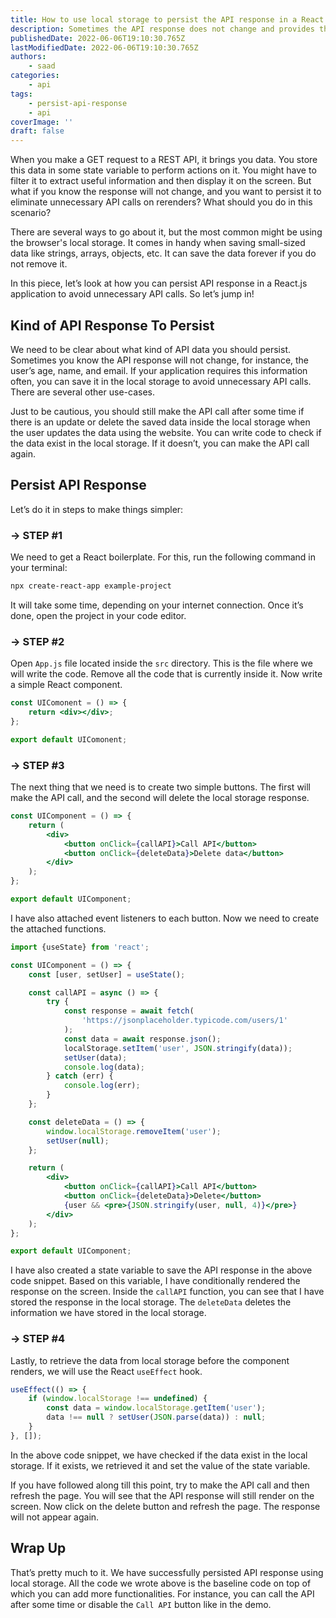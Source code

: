```yaml
---
title: How to use local storage to persist the API response in a React.js application?
description: Sometimes the API response does not change and provides the same data every time. So to avoid unnecessary re-renders, you can save the response. In this piece, we will learn how to use local storage to persist API response.
publishedDate: 2022-06-06T19:10:30.765Z
lastModifiedDate: 2022-06-06T19:10:30.765Z
authors:
    - saad
categories:
    - api
tags:
    - persist-api-response
    - api
coverImage: ''
draft: false
---
```


<Lead>

When you make a GET request to a REST API, it brings you data. You store this data in some state variable to perform actions on it. You might have to filter it to extract useful information and then display it on the screen. But what if you know the response will not change, and you want to persist it to eliminate unnecessary API calls on rerenders? What should you do in this scenario?

</Lead>

There are several ways to go about it, but the most common might be using the browser's local storage. It comes in handy when saving small-sized data like strings, arrays, objects, etc. It can save the data forever if you do not remove it.

In this piece, let’s look at how you can persist API response in a React.js application to avoid unnecessary API calls. So let’s jump in!

## Kind of API Response To Persist

We need to be clear about what kind of API data you should persist. Sometimes you know the API response will not change, for instance, the user’s age, name, and email. If your application requires this information often, you can save it in the local storage to avoid unnecessary API calls. There are several other use-cases.

Just to be cautious, you should still make the API call after some time if there is an update or delete the saved data inside the local storage when the user updates the data using the website. You can write code to check if the data exist in the local storage. If it doesn’t, you can make the API call again.

## Persist API Response

Let’s do it in steps to make things simpler:

### → STEP #1

We need to get a React boilerplate. For this, run the following command in your terminal:

```sh
npx create-react-app example-project
```

It will take some time, depending on your internet connection. Once it’s done, open the project in your code editor.

### → STEP #2

Open `App.js` file located inside the `src` directory. This is the file where we will write the code. Remove all the code that is currently inside it. Now write a simple React component.

```jsx
const UIComonent = () => {
	return <div></div>;
};

export default UIComonent;
```

### → STEP #3

The next thing that we need is to create two simple buttons. The first will make the API call, and the second will delete the local storage response.

```jsx
const UIComponent = () => {
	return (
		<div>
			<button onClick={callAPI}>Call API</button>
			<button onClick={deleteData}>Delete data</button>
		</div>
	);
};

export default UIComponent;
```

I have also attached event listeners to each button. Now we need to create the attached functions.

```jsx
import {useState} from 'react';

const UIComponent = () => {
	const [user, setUser] = useState();

	const callAPI = async () => {
		try {
			const response = await fetch(
				'https://jsonplaceholder.typicode.com/users/1'
			);
			const data = await response.json();
			localStorage.setItem('user', JSON.stringify(data));
			setUser(data);
			console.log(data);
		} catch (err) {
			console.log(err);
		}
	};

	const deleteData = () => {
		window.localStorage.removeItem('user');
		setUser(null);
	};

	return (
		<div>
			<button onClick={callAPI}>Call API</button>
			<button onClick={deleteData}>Delete</button>
			{user && <pre>{JSON.stringify(user, null, 4)}</pre>}
		</div>
	);
};

export default UIComponent;
```

I have also created a state variable to save the API response in the above code snippet. Based on this variable, I have conditionally rendered the response on the screen. Inside the `callAPI` function, you can see that I have stored the response in the local storage. The `deleteData` deletes the information we have stored in the local storage.

### → STEP #4

Lastly, to retrieve the data from local storage before the component renders, we will use the React `useEffect` hook.

```jsx
useEffect(() => {
	if (window.localStorage !== undefined) {
		const data = window.localStorage.getItem('user');
		data !== null ? setUser(JSON.parse(data)) : null;
	}
}, []);
```

In the above code snippet, we have checked if the data exist in the local storage. If it exists, we retrieved it and set the value of the state variable.

If you have followed along till this point, try to make the API call and then refresh the page. You will see that the API response will still render on the screen. Now click on the delete button and refresh the page. The response will not appear again.

<APIResponseLocalStorage />

## Wrap Up

That’s pretty much to it. We have successfully persisted API response using local storage. All the code we wrote above is the baseline code on top of which you can add more functionalities. For instance, you can call the API after some time or disable the `Call API` button like in the demo.
